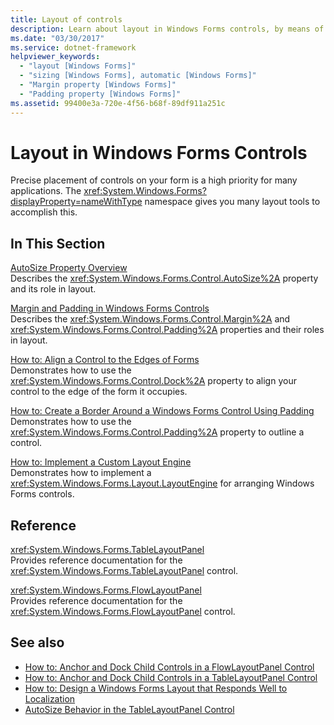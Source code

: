 ```yaml
---
title: Layout of controls
description: Learn about layout in Windows Forms controls, by means of the list of links to relevant topics in this article.
ms.date: "03/30/2017"
ms.service: dotnet-framework
helpviewer_keywords:
  - "layout [Windows Forms]"
  - "sizing [Windows Forms], automatic [Windows Forms]"
  - "Margin property [Windows Forms]"
  - "Padding property [Windows Forms]"
ms.assetid: 99400e3a-720e-4f56-b68f-89df911a251c
---
```


# Layout in Windows Forms Controls

Precise placement of controls on your form is a high priority for many applications. The <xref:System.Windows.Forms?displayProperty=nameWithType> namespace gives you many layout tools to accomplish this.

## In This Section

[AutoSize Property Overview](autosize-property-overview.md)\
Describes the <xref:System.Windows.Forms.Control.AutoSize%2A> property and its role in layout.

[Margin and Padding in Windows Forms Controls](margin-and-padding-in-windows-forms-controls.md)\
Describes the <xref:System.Windows.Forms.Control.Margin%2A> and <xref:System.Windows.Forms.Control.Padding%2A> properties and their roles in layout.

[How to: Align a Control to the Edges of Forms](how-to-align-a-control-to-the-edges-of-forms.md)\
Demonstrates how to use the <xref:System.Windows.Forms.Control.Dock%2A> property to align your control to the edge of the form it occupies.

[How to: Create a Border Around a Windows Forms Control Using Padding](how-to-create-a-border-around-a-windows-forms-control-using-padding.md)\
Demonstrates how to use the <xref:System.Windows.Forms.Control.Padding%2A> property to outline a control.

[How to: Implement a Custom Layout Engine](how-to-implement-a-custom-layout-engine.md)\
Demonstrates how to implement a <xref:System.Windows.Forms.Layout.LayoutEngine> for arranging Windows Forms controls.

## Reference

<xref:System.Windows.Forms.TableLayoutPanel>\
Provides reference documentation for the <xref:System.Windows.Forms.TableLayoutPanel> control.

<xref:System.Windows.Forms.FlowLayoutPanel>\
Provides reference documentation for the <xref:System.Windows.Forms.FlowLayoutPanel> control.

## See also

- [How to: Anchor and Dock Child Controls in a FlowLayoutPanel Control](how-to-anchor-and-dock-child-controls-in-a-flowlayoutpanel-control.md)
- [How to: Anchor and Dock Child Controls in a TableLayoutPanel Control](how-to-anchor-and-dock-child-controls-in-a-tablelayoutpanel-control.md)
- [How to: Design a Windows Forms Layout that Responds Well to Localization](how-to-design-a-windows-forms-layout-that-responds-well-to-localization.md)
- [AutoSize Behavior in the TableLayoutPanel Control](autosize-behavior-in-the-tablelayoutpanel-control.md)
